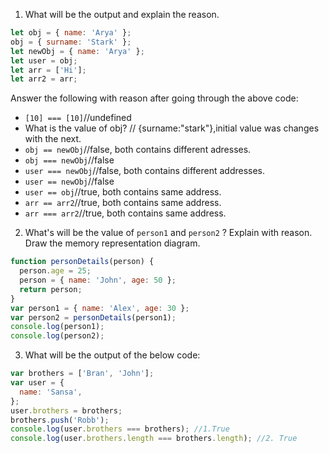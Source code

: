 1. What will be the output and explain the reason.

```js
let obj = { name: 'Arya' };
obj = { surname: 'Stark' };
let newObj = { name: 'Arya' };
let user = obj;
let arr = ['Hi'];
let arr2 = arr;
```

Answer the following with reason after going through the above code:

- `[10] === [10]`//undefined
- What is the value of obj? // {surname:"stark"},initial value was changes with the next.
- `obj == newObj`//false, both contains different adresses.
- `obj === newObj`//false
- `user === newObj`//false, both contains different addresses.
- `user == newObj`//false
- `user == obj`//true, both contains same address.
- `arr == arr2`//true, both contains same address.
- `arr === arr2`//true, both contains same address.

2. What's will be the value of `person1` and `person2` ? Explain with reason. Draw the memory representation diagram.

<!-- To add this image here use ![name](./hello.jpg) -->

```js
function personDetails(person) {
  person.age = 25;
  person = { name: 'John', age: 50 };
  return person;
}
var person1 = { name: 'Alex', age: 30 };
var person2 = personDetails(person1);
console.log(person1);
console.log(person2);
```

3. What will be the output of the below code:

```js
var brothers = ['Bran', 'John'];
var user = {
  name: 'Sansa',
};
user.brothers = brothers;
brothers.push('Robb');
console.log(user.brothers === brothers); //1.True
console.log(user.brothers.length === brothers.length); //2. True
```

